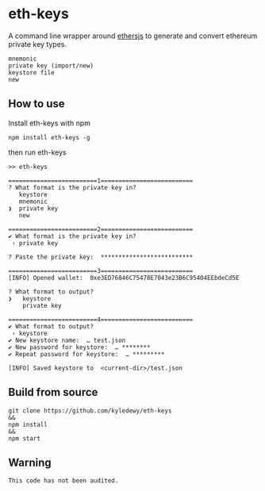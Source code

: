 # eth-keys
A command line wrapper around [ethersjs](https://github.com/ethers-io/ethers.js/) to generate and convert ethereum private key types.
  
    mnemonic
    private key (import/new)
    keystore file
    new

## How to use
Install eth-keys with npm 
```
npm install eth-keys -g
```

 then run eth-keys
```
>> eth-keys 

=========================1==========================
? What format is the private key in?
   keystore
   mnemonic
❯  private key
   new

=========================2==========================
✔ What format is the private key in?
 › private key

? Paste the private key:  **************************

=========================3==========================
[INFO] Opened wallet:  0xe3ED76846C75478E7043e23B6C95404EEbdeCd5E

? What format to output?
❯   keystore
    private key

=========================4==========================
✔ What format to output?
 › keystore
✔ New keystore name:  … test.json
✔ New password for keystore:  … ********
✔ Repeat password for keystore:  … *********

[INFO] Saved keystore to  <current-dir>/test.json

```


## Build from source

```
git clone https://github.com/kyledewy/eth-keys
&&
npm install
&&
npm start

```

## Warning 
```
This code has not been audited.
```
